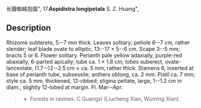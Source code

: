 长瓣蜘蛛抱蛋",
17.**Aspidistra longipetala** S. Z. Huang",

## Description
Rhizome subterete, 5--7 mm thick. Leaves solitary; petiole 6--7 cm, rather slender; leaf blade ovate to elliptic, 13--17 × 5--6 cm. Scape 3--5 mm; bracts 5 or 6. Flower solitary. Perianth pale yellow adaxially, purple-red abaxially, 6-parted apically; tube ca. 1 × 1.8 cm; lobes suberect, ovate-lanceolate, (1.7--)2--2.5 cm × ca. 5 mm, rather thick. Stamens 6, inserted at base of perianth tube, subsessile; anthers oblong, ca. 2 mm. Pistil ca. 7 mm; style ca. 5 mm, thickened, 12-ribbed; stigma peltate, large, 1--1.2 cm in diam., slightly 12-lobed at margin. Fl. Mar--Apr.

> * Forests in ravines. C Guangxi (Liucheng Xian, Wuming Xian).
